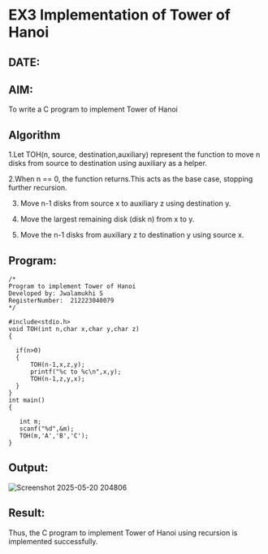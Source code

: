 # EX3 Implementation of Tower of Hanoi
## DATE:
## AIM:
To write a C program to implement Tower of Hanoi

## Algorithm
1.Let TOH(n, source, destination,auxiliary) represent the function to move n disks from source to destination using auxiliary as a helper.

2.When n == 0, the function returns.This acts as the base case, stopping further recursion.

3. Move n-1 disks from source x to auxiliary z using destination y.
   
4. Move the largest remaining disk (disk n) from x to y.
  
5. Move the n-1 disks from auxiliary z to destination y using source x.

  

## Program:
```
/*
Program to implement Tower of Hanoi
Developed by: Jwalamukhi S
RegisterNumber:  212223040079
*/

#include<stdio.h>
void TOH(int n,char x,char y,char z)
{
 
  if(n>0)
  {
      TOH(n-1,x,z,y);
      printf("%c to %c\n",x,y);
      TOH(n-1,z,y,x);
  }
}
int main()
{
   
   int m;
   scanf("%d",&m);
   TOH(m,'A','B','C');
}
```

## Output:

![Screenshot 2025-05-20 204806](https://github.com/user-attachments/assets/62a6257f-4ae0-4e92-a113-ee2d8b8ea9a8)




## Result:
Thus, the C program to implement Tower of Hanoi using recursion is implemented successfully.

